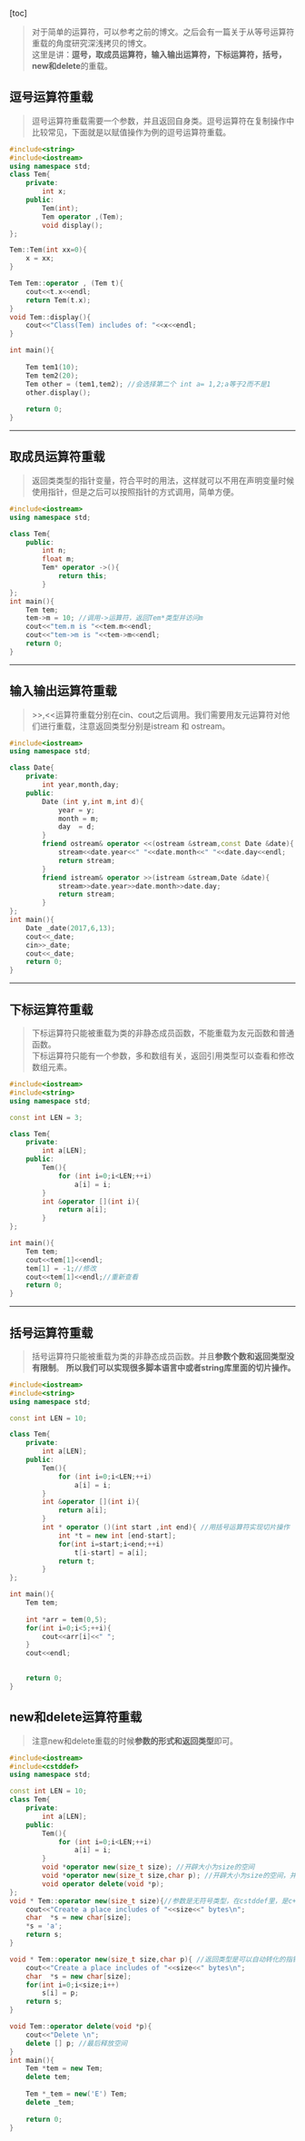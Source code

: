 [toc]
> 对于简单的运算符，可以参考之前的博文。之后会有一篇关于从等号运算符重载的角度研究深浅拷贝的博文。<br>这里是讲：**逗号，取成员运算符，输入输出运算符，下标运算符，括号，new和delete**的重载。

## 逗号运算符重载
> 逗号运算符重载需要一个参数，并且返回自身类。逗号运算符在复制操作中比较常见，下面就是以赋值操作为例的逗号运算符重载。

```c++
#include<string>
#include<iostream>
using namespace std;
class Tem{
	private:
		int x;
	public:
		Tem(int);
		Tem operator ,(Tem);
		void display();
}; 

Tem::Tem(int xx=0){
	x = xx;
}

Tem Tem::operator , (Tem t){
	cout<<t.x<<endl;
	return Tem(t.x);
}
void Tem::display(){
	cout<<"Class(Tem) includes of: "<<x<<endl;
}

int main(){
	
	Tem tem1(10);
	Tem tem2(20);
	Tem other = (tem1,tem2); //会选择第二个 int a= 1,2;a等于2而不是1 
	other.display();
	
	return 0;
}
```

***

## 取成员运算符重载
> 返回类类型的指针变量，符合平时的用法，这样就可以不用在声明变量时候使用指针，但是之后可以按照指针的方式调用，简单方便。

```c++
#include<iostream>
using namespace std;

class Tem{
	public:
		int n;
		float m;
		Tem* operator ->(){
			return this;
		}
}; 
int main(){
	Tem tem;
	tem->m = 10; //调用->运算符，返回Tem*类型并访问m 
	cout<<"tem.m is "<<tem.m<<endl;
	cout<<"tem->m is "<<tem->m<<endl;
	return 0;
}
```

***

## 输入输出运算符重载
> \>\>,<<运算符重载分别在cin、cout之后调用。我们需要用友元运算符对他们进行重载，注意返回类型分别是istream 和 ostream。

```c++
#include<iostream>
using namespace std;

class Date{
	private:
		int year,month,day;
	public:
		Date (int y,int m,int d){
			year = y;
			month = m;
			day  = d;
		}
		friend ostream& operator <<(ostream &stream,const Date &date){
			stream<<date.year<<" "<<date.month<<" "<<date.day<<endl;
			return stream;
		}
		friend istream& operator >>(istream &stream,Date &date){
			stream>>date.year>>date.month>>date.day;
			return stream;
		}
}; 
int main(){
	Date _date(2017,6,13);
	cout<<_date;
	cin>>_date;
	cout<<_date;
	return 0;
}
```

***

## 下标运算符重载
> 下标运算符只能被重载为类的非静态成员函数，不能重载为友元函数和普通函数。<br>
下标运算符只能有一个参数，多和数组有关，返回引用类型可以查看和修改数组元素。

```c++
#include<iostream>
#include<string>
using namespace std;

const int LEN = 3;

class Tem{
	private:
		int a[LEN];
	public:
		Tem(){
			for (int i=0;i<LEN;++i)
				a[i] = i;
		}
		int &operator [](int i){
			return a[i];
		} 
};

int main(){
	Tem tem;
	cout<<tem[1]<<endl;
	tem[1] = -1;//修改
	cout<<tem[1]<<endl;//重新查看 
	return 0;
}
```

***

## 括号运算符重载
>  括号运算符只能被重载为类的非静态成员函数。并且**参数个数和返回类型没有限制**。
> **所以我们可以实现很多脚本语言中或者string库里面的切片操作。**

```c++
#include<iostream>
#include<string>
using namespace std;

const int LEN = 10;

class Tem{
	private:
		int a[LEN];
	public:
		Tem(){
			for (int i=0;i<LEN;++i)
				a[i] = i;
		}
		int &operator [](int i){
			return a[i];
		} 
		int * operator ()(int start ,int end){ //用括号运算符实现切片操作 
			int *t = new int [end-start];
			for(int i=start;i<end;++i)
				t[i-start] = a[i];
			return t;
		}
};

int main(){
	Tem tem;
	
	int *arr = tem(0,5);
	for(int i=0;i<5;++i){
		cout<<arr[i]<<" ";
	}
	cout<<endl;

	
	return 0;
}
```

## new和delete运算符重载
> 注意new和delete重载的时候**参数的形式和返回类型**即可。

```c++
#include<iostream>
#include<cstddef>
using namespace std;

const int LEN = 10;
class Tem{
	private:
		int a[LEN];
	public:
		Tem(){
			for (int i=0;i<LEN;++i)
				a[i] = i;
		}
		void *operator new(size_t size); //开辟大小为size的空间 
		void *operator new(size_t size,char p); //开辟大小为size的空间，并且每个都赋值为p 
		void operator delete(void *p);
};
void * Tem::operator new(size_t size){//参数是无符号类型，在cstddef里，是c++里的unsigned
	cout<<"Create a place includes of "<<size<<" bytes\n";
	char  *s = new char[size];
	*s = 'a';
	return s;
}

void * Tem::operator new(size_t size,char p){ //返回类型是可以自动转化的指针类型
	cout<<"Create a place includes of "<<size<<" bytes\n";
	char  *s = new char[size];
	for(int i=0;i<size;i++)
		s[i] = p;
	return s;
}

void Tem::operator delete(void *p){
	cout<<"Delete \n";
	delete [] p; //最后释放空间 
}
int main(){
	Tem *tem = new Tem;
	delete tem;
	
	Tem *_tem = new('E') Tem;
	delete _tem;
	
	return 0;
}
```

